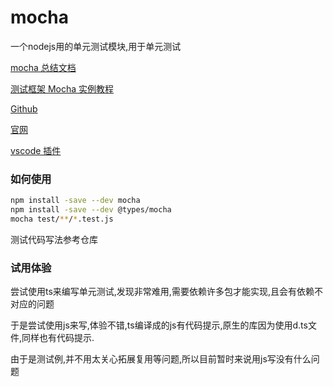 # mocha

一个nodejs用的单元测试模块,用于单元测试

[mocha 总结文档](https://cnodejs.org/topic/59e3873520a1a3647d72ac39)

[测试框架 Mocha 实例教程](http://www.ruanyifeng.com/blog/2015/12/a-mocha-tutorial-of-examples.html)

[Github](https://github.com/mochajs/mocha)

[官网](https://mochajs.org/)

[vscode 插件](https://marketplace.visualstudio.com/items?itemName=maty.vscode-mocha-sidebar)

### 如何使用

```bash
npm install -save --dev mocha
npm install -save --dev @types/mocha
mocha test/**/*.test.js
```

测试代码写法参考仓库

### 试用体验

尝试使用ts来编写单元测试,发现非常难用,需要依赖许多包才能实现,且会有依赖不对应的问题

于是尝试使用js来写,体验不错,ts编译成的js有代码提示,原生的库因为使用d.ts文件,同样也有代码提示.

由于是测试例,并不用太关心拓展复用等问题,所以目前暂时来说用js写没有什么问题